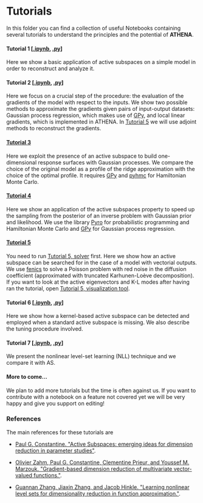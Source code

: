 # Tutorials

In this folder you can find a collection of useful Notebooks containing several tutorials to understand the principles and the potential of **ATHENA**.

#### Tutorial 1 [[.ipynb](tutorial01/01_intro.ipynb), [.py](tutorial01/01_intro.py)]
Here we show a basic application of active subspaces on a simple model in order to reconstruct and analyze it.

#### Tutorial 2 [[.ipynb](tutorial02/02_gradients_evaluation.ipynb), [.py](tutorial02/02_gradients_evaluation.py)]
Here we focus on a crucial step of the procedure: the evaluation of the gradients of the model with respect to the inputs. We show two possible methods to approximate the gradients given pairs of input-output datasets: Gaussian process regression, which makes use of [GPy](https://github.com/SheffieldML/GPy), and local linear gradients, which is implemented in ATHENA. In [Tutorial 5](tutorial05/05_SPDE_on_athena_vectorial_AS.ipynb) we will use adjoint methods to reconstruct the gradients.

#### [Tutorial 3](tutorial03/03_response_surfaces.ipynb)
Here we exploit the presence of an active subspace to build one-dimensional response surfaces with Gaussian
processes. We compare the choice of the original model as a profile of the ridge approximation with the choice of the optimal profile. It requires [GPy](https://github.com/SheffieldML/GPy) and [pyhmc](https://github.com/rmcgibbo/pyhmc) for Hamiltonian Monte Carlo.

#### [Tutorial 4](tutorial04/04_inverse_problems.ipynb)
Here we show an application of the active subspaces property to speed up the sampling from the posterior of an inverse problem with Gaussian prior and likelihood. We use the library [Pyro](https://pyro.ai/) for probabilistic programming and Hamiltonian Monte Carlo and [GPy](https://github.com/SheffieldML/GPy) for Gaussian process regression.

#### [Tutorial 5](tutorial05/05_SPDE_on_athena_vectorial_AS.ipynb)
You need to run [Tutorial 5, solver](tutorial05/05_SPDE_on_fenics_solver.ipynb) first. Here we show how an
active subspace can be searched for in the case of a model with vectorial outputs. We use [fenics](https://fenicsproject.org/) to solve a Poisson problem with red noise in the diffusion coefficient (approximated with truncated Karhunen-Loève decomposition). If you want to look at the active eigenvectors and K-L modes after having ran the tutorial, open [Tutorial 5, visualization tool](tutorial05/05_SPDE_on_fenics_modes.ipynb).

#### Tutorial 6 [[.ipynb](tutorial06/06_kernel-based_AS.ipynb), [.py](tutorial06/06_kernel-based_AS.py)]
Here we show how a kernel-based active subspace can be detected and employed
when a standard active subspace is missing. We also describe the tuning
procedure involved.

#### Tutorial 7 [[.ipynb](tutorial07/07_nonlinear_level-set_learning.ipynb), [.py](tutorial07/07_nonlinear_level-set_learning.py)]
We present the nonlinear level-set learning (NLL) technique and we compare it with AS.

#### More to come...
We plan to add more tutorials but the time is often against us. If you want to contribute with a notebook on a feature not covered yet we will be very happy and give you support on editing!


### References
The main references for these tutorials are

* [Paul G. Constantine. "Active Subspaces: emerging ideas for dimension reduction in parameter studies"](https://doi.org/10.1137/1.9781611973860).

* [Olivier Zahm, Paul G. Constantine, Clementine Prieur, and Youssef M. Marzouk. "Gradient-based dimension reduction of multivariate vector-valued functions."](https://epubs.siam.org/doi/pdf/10.1137/18M1221837).

* [Guannan Zhang, Jiaxin Zhang, and Jacob Hinkle. "Learning nonlinear level sets for dimensionality reduction in function approximation."](https://arxiv.org/abs/1902.10652).
